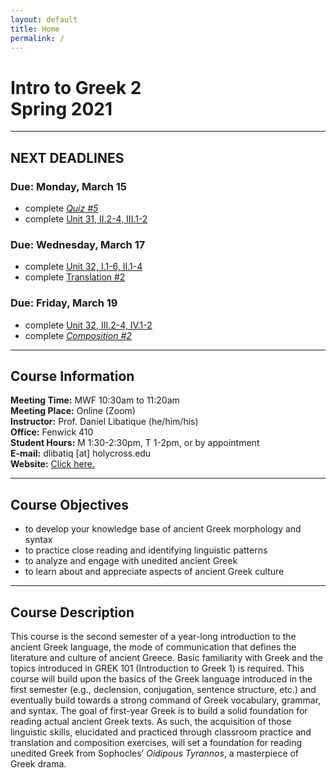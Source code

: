 ```yaml
---
layout: default
title: Home
permalink: /
---
```


# Intro to Greek 2<br>Spring 2021

***

## NEXT DEADLINES

### Due: Monday, March 15
* complete [*Quiz #5*](https://hc.instructure.com/courses/3462/assignments/30883)  
* complete [Unit 31, II.2-4, III.1-2](https://hc.instructure.com/courses/3462/assignments/28227)

### Due: Wednesday, March 17
* complete [Unit 32, I.1-6, II.1-4](https://hc.instructure.com/courses/3462/assignments/28228)
* complete [Translation #2](https://hc.instructure.com/courses/3462/assignments/28249)

### Due: Friday, March 19
* complete [Unit 32, III.2-4, IV.1-2](https://hc.instructure.com/courses/3462/assignments/28229)
* complete [*Composition #2*](https://hc.instructure.com/courses/3462/assignments/30855)  

***

## Course Information

**Meeting Time:** MWF 10:30am to 11:20am  
**Meeting Place:**  Online (Zoom)  
**Instructor:** Prof. Daniel Libatique (he/him/his)  
**Office:** Fenwick 410  
**Student Hours:** M 1:30-2:30pm, T 1-2pm, or by appointment  
**E-mail:** dlibatiq [at] holycross.edu  
**Website:** [Click here.](https://libatique.info)

***

## Course Objectives

* to develop your knowledge base of ancient Greek morphology and syntax
* to practice close reading and identifying linguistic patterns
* to analyze and engage with unedited ancient Greek
* to learn about and appreciate aspects of ancient Greek culture

***

## Course Description

This course is the second semester of a year-long introduction to the ancient Greek language, the mode of communication that defines the literature and culture of ancient Greece. Basic familiarity with Greek and the topics introduced in GREK 101 (Introduction to Greek 1) is required. This course will build upon the basics of the Greek language introduced in the first semester (e.g., declension, conjugation, sentence structure, etc.) and eventually build towards a strong command of Greek vocabulary, grammar, and syntax. The goal of first-year Greek is to build a solid foundation for reading actual ancient Greek texts. As such, the acquisition of those linguistic skills, elucidated and practiced through classroom practice and translation and composition exercises, will set a foundation for reading unedited Greek from Sophocles’ *Oidipous Tyrannos*, a masterpiece of Greek drama.
